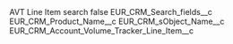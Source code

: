 <?xml version="1.0" encoding="UTF-8"?>
<CustomMetadata xmlns="http://soap.sforce.com/2006/04/metadata" xmlns:xsi="http://www.w3.org/2001/XMLSchema-instance" xmlns:xsd="http://www.w3.org/2001/XMLSchema">
    <label>AVT Line Item search</label>
    <protected>false</protected>
    <values>
        <field>EUR_CRM_Search_fields__c</field>
        <value xsi:type="xsd:string">EUR_CRM_Product_Name__c</value>
    </values>
    <values>
        <field>EUR_CRM_sObject_Name__c</field>
        <value xsi:type="xsd:string">EUR_CRM_Account_Volume_Tracker_Line_Item__c</value>
    </values>
</CustomMetadata>
